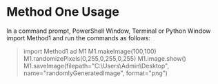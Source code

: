 # Method One Usage

In a command prompt, PowerShell Window, Terminal or Python Window import Method1 and run the commands as follows:

> import Method1 ad M1
> M1.makeImage(100,100)
> M1.randomizePixels(0,255,0,255,0,255)
> M1.image.show()
> M1.saveImage(filepath="C:\\Users\\Admin\\Desktop", name="randomlyGeneratedImage", format="png")
